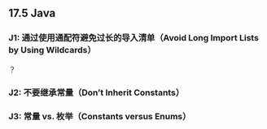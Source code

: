 ## 17.5 Java

### J1: 通过使用通配符避免过长的导入清单（Avoid Long Import Lists by Using Wildcards）

？

### J2: 不要继承常量（Don’t Inherit Constants）


### J3: 常量 vs. 枚举（Constants versus Enums）

